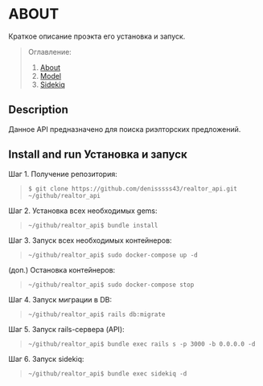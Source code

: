 # ABOUT
Краткое описание проэкта его установка и запуск.

> Оглавление:
> 1. [About](https://github.com/denisssss43/realtor_api_wiki#about)
> 1. [Model](https://github.com/denisssss43/realtor_api_wiki/blob/master/model.md#model)
> 1. [Sidekiq]()

## Description
Данное API предназначено для поиска риэлторских предложений.

## Install and run Установка и запуск
Шаг 1. Получение репозитория:
> `$ git clone https://github.com/denisssss43/realtor_api.git ~/github/realtor_api`

Шаг 2. Установка всех необходимых gems:
> `~/github/realtor_api$ bundle install`

Шаг 3. Запуск всех необходимых контейнеров:
> `~/github/realtor_api$ sudo docker-compose up -d`

(доп.) Остановка контейнеров:
> `~/github/realtor_api$ sudo docker-compose stop`

Шаг 4. Запуск миграции в DB:
> `~/github/realtor_api$ rails db:migrate`

Шаг 5. Запуск rails-сервера (API):
> `~/github/realtor_api$ bundle exec rails s -p 3000 -b 0.0.0.0 -d`

Шаг 6. Запуск sidekiq:
> `~/github/realtor_api$ bundle exec sidekiq -d`